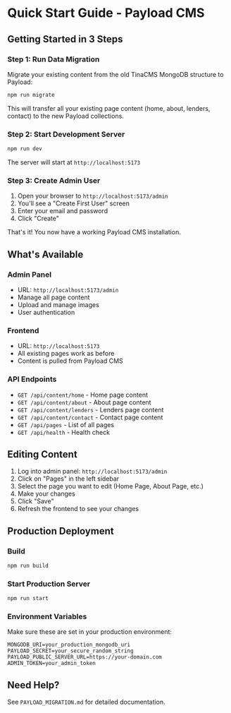 # Quick Start Guide - Payload CMS

## Getting Started in 3 Steps

### Step 1: Run Data Migration
Migrate your existing content from the old TinaCMS MongoDB structure to Payload:

```bash
npm run migrate
```

This will transfer all your existing page content (home, about, lenders, contact) to the new Payload collections.

### Step 2: Start Development Server
```bash
npm run dev
```

The server will start at `http://localhost:5173`

### Step 3: Create Admin User
1. Open your browser to `http://localhost:5173/admin`
2. You'll see a "Create First User" screen
3. Enter your email and password
4. Click "Create"

That's it! You now have a working Payload CMS installation.

## What's Available

### Admin Panel
- URL: `http://localhost:5173/admin`
- Manage all page content
- Upload and manage images
- User authentication

### Frontend
- URL: `http://localhost:5173`
- All existing pages work as before
- Content is pulled from Payload CMS

### API Endpoints
- `GET /api/content/home` - Home page content
- `GET /api/content/about` - About page content
- `GET /api/content/lenders` - Lenders page content
- `GET /api/content/contact` - Contact page content
- `GET /api/pages` - List of all pages
- `GET /api/health` - Health check

## Editing Content

1. Log into admin panel: `http://localhost:5173/admin`
2. Click on "Pages" in the left sidebar
3. Select the page you want to edit (Home Page, About Page, etc.)
4. Make your changes
5. Click "Save"
6. Refresh the frontend to see your changes

## Production Deployment

### Build
```bash
npm run build
```

### Start Production Server
```bash
npm run start
```

### Environment Variables
Make sure these are set in your production environment:

```env
MONGODB_URI=your_production_mongodb_uri
PAYLOAD_SECRET=your_secure_random_string
PAYLOAD_PUBLIC_SERVER_URL=https://your-domain.com
ADMIN_TOKEN=your_admin_token
```

## Need Help?

See `PAYLOAD_MIGRATION.md` for detailed documentation.
